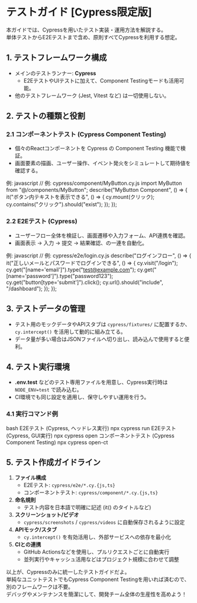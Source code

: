 # テストガイド [Cypress限定版]

本ガイドでは、Cypressを用いたテスト実装・運用方法を解説する。  
単体テストからE2Eテストまで含め、原則すべてCypressを利用する想定。

## 1. テストフレームワーク構成

- メインのテストランナー: **Cypress**  
  - E2EテストやUIテストに加えて、Component Testingモードも活用可能。
- 他のテストフレームワーク (Jest, Vitest など) は一切使用しない。

## 2. テストの種類と役割

### 2.1 コンポーネントテスト (Cypress Component Testing)

- 個々のReactコンポーネントを Cypress の Component Testing 機能で検証。  
- 画面要素の描画、ユーザー操作、イベント発火をシミュレートして期待値を確認する。

例:
javascript
// 例: cypress/component/MyButton.cy.js
import MyButton from "@/components/MyButton";
describe("MyButton Component", () => {
it("ボタン内テキストを表示できる", () => {
cy.mount(<MyButton>クリック</MyButton>);
cy.contains("クリック").should("exist");
});
});

### 2.2 E2Eテスト (Cypress)

- ユーザーフロー全体を検証し、画面遷移や入力フォーム、API連携を確認。
- 画面表示 → 入力 → 提交 → 結果確認、の一連を自動化。

例:
javascript
// 例: cypress/e2e/login.cy.js
describe("ログインフロー", () => {
it("正しいメールとパスワードでログインできる", () => {
cy.visit("/login");
cy.get("[name='email']").type("test@example.com");
cy.get("[name='password']").type("password123");
cy.get("button[type='submit']").click();
cy.url().should("include", "/dashboard");
});
});

## 3. テストデータの管理

- テスト用のモックデータやAPIスタブは `cypress/fixtures/` に配置するか、`cy.intercept()` を活用して動的に組み立てる。
- データ量が多い場合はJSONファイルへ切り出し、読み込んで使用すると便利。

## 4. テスト実行環境

- **.env.test** などのテスト専用ファイルを用意し、Cypress実行時は `NODE_ENV=test` で読み込む。
- CI環境でも同じ設定を適用し、保守しやすい運用を行う。

### 4.1 実行コマンド例
bash
E2Eテスト (Cypress, ヘッドレス実行)
npx cypress run
E2Eテスト (Cypress, GUI実行)
npx cypress open
コンポーネントテスト (Cypress Component Testing)
npx cypress open-ct

## 5. テスト作成ガイドライン

1. **ファイル構成**  
   - E2Eテスト: `cypress/e2e/*.cy.{js,ts}`  
   - コンポーネントテスト: `cypress/component/*.cy.{js,ts}`  
2. **命名規則**  
   - テスト内容を日本語で明確に記述 (it() のタイトルなど)  
3. **スクリーンショット/ビデオ**  
   - `cypress/screenshots` / `cypress/videos` に自動保存されるように設定  
4. **APIモック/スタブ**  
   - `cy.intercept()` を有効活用し、外部サービスへの依存を最小化  
5. **CIとの連携**  
   - GitHub Actionsなどを使用し、プルリクエストごとに自動実行  
   - 並列実行やキャッシュ活用などはプロジェクト規模に合わせて調整

以上が、Cypressのみに統一したテストガイドだよ。  
単純なユニットテストでもCypress Component Testingを用いれば済むので、別のフレームワークは不要。  
デバッグやメンテナンスを簡潔にして、開発チーム全体の生産性を高めよう！
